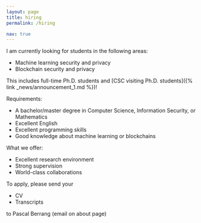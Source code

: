 ```yaml
---
layout: page
title: hiring
permalink: /hiring

nav: true
---
```


I am currently looking for students in the following areas:
- Machine learning security and privacy
- Blockchain security and privacy

This includes full-time Ph.D. students and [CSC visiting Ph.D. students]({% link _news/announcement_1.md %})!

Requirements:
- A bachelor/master degree in Computer Science, Information Security, or Mathematics
- Excellent English
- Excellent programming skills
- Good knowledge about machine learning or blockchains

What we offer:
- Excellent research environment
- Strong supervision
- World-class collaborations

To apply, please send your
- CV
- Transcripts

to Pascal Berrang (email on about page)
